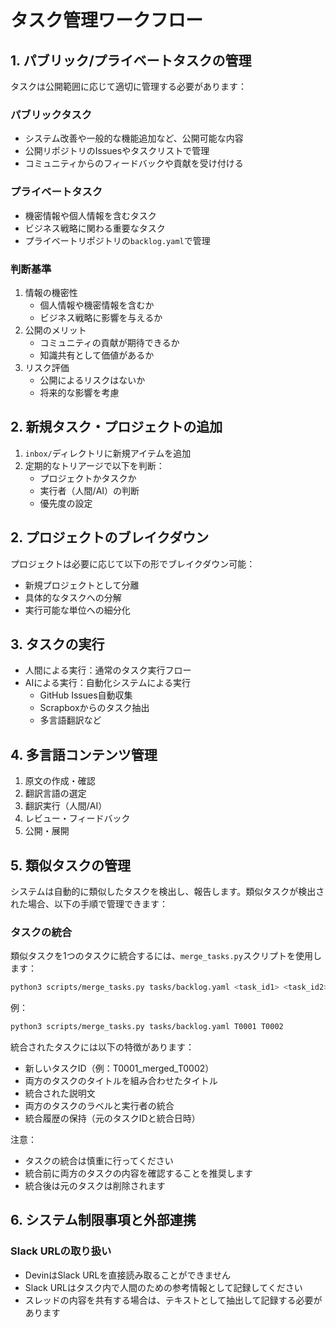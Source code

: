 # タスク管理ワークフロー

## 1. パブリック/プライベートタスクの管理

タスクは公開範囲に応じて適切に管理する必要があります：

### パブリックタスク
- システム改善や一般的な機能追加など、公開可能な内容
- 公開リポジトリのIssuesやタスクリストで管理
- コミュニティからのフィードバックや貢献を受け付ける

### プライベートタスク
- 機密情報や個人情報を含むタスク
- ビジネス戦略に関わる重要なタスク
- プライベートリポジトリの`backlog.yaml`で管理

### 判断基準
1. 情報の機密性
   - 個人情報や機密情報を含むか
   - ビジネス戦略に影響を与えるか
2. 公開のメリット
   - コミュニティの貢献が期待できるか
   - 知識共有として価値があるか
3. リスク評価
   - 公開によるリスクはないか
   - 将来的な影響を考慮

## 2. 新規タスク・プロジェクトの追加

1. `inbox/`ディレクトリに新規アイテムを追加
2. 定期的なトリアージで以下を判断：
   - プロジェクトかタスクか
   - 実行者（人間/AI）の判断
   - 優先度の設定

## 2. プロジェクトのブレイクダウン

プロジェクトは必要に応じて以下の形でブレイクダウン可能：
- 新規プロジェクトとして分離
- 具体的なタスクへの分解
- 実行可能な単位への細分化

## 3. タスクの実行

- 人間による実行：通常のタスク実行フロー
- AIによる実行：自動化システムによる実行
  - GitHub Issues自動収集
  - Scrapboxからのタスク抽出
  - 多言語翻訳など

## 4. 多言語コンテンツ管理

1. 原文の作成・確認
2. 翻訳言語の選定
3. 翻訳実行（人間/AI）
4. レビュー・フィードバック
5. 公開・展開

## 5. 類似タスクの管理

システムは自動的に類似したタスクを検出し、報告します。類似タスクが検出された場合、以下の手順で管理できます：

### タスクの統合

類似タスクを1つのタスクに統合するには、`merge_tasks.py`スクリプトを使用します：

```bash
python3 scripts/merge_tasks.py tasks/backlog.yaml <task_id1> <task_id2>
```

例：
```bash
python3 scripts/merge_tasks.py tasks/backlog.yaml T0001 T0002
```

統合されたタスクには以下の特徴があります：
- 新しいタスクID（例：T0001_merged_T0002）
- 両方のタスクのタイトルを組み合わせたタイトル
- 統合された説明文
- 両方のタスクのラベルと実行者の統合
- 統合履歴の保持（元のタスクIDと統合日時）

注意：
- タスクの統合は慎重に行ってください
- 統合前に両方のタスクの内容を確認することを推奨します
- 統合後は元のタスクは削除されます

## 6. システム制限事項と外部連携

### Slack URLの取り扱い
- DevinはSlack URLを直接読み取ることができません
- Slack URLはタスク内で人間のための参考情報として記録してください
- スレッドの内容を共有する場合は、テキストとして抽出して記録する必要があります
